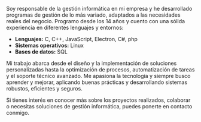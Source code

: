 Soy responsable de la gestión informática en mi empresa y he desarrollado programas de gestión de lo más variado, adaptados a las necesidades reales del negocio. Programo desde los 14 años y cuento con una sólida experiencia en diferentes lenguajes y entornos:

- **Lenguajes:** C, C++, JavaScript, Electron, C#, php
- **Sistemas operativos:** Linux
- **Bases de datos:** SQL

Mi trabajo abarca desde el diseño y la implementación de soluciones personalizadas hasta la optimización de procesos, automatización de tareas y el soporte técnico avanzado. Me apasiona la tecnología y siempre busco aprender y mejorar, aplicando buenas prácticas y desarrollando sistemas robustos, eficientes y seguros.

Si tienes interés en conocer más sobre los proyectos realizados, colaborar o necesitas soluciones de gestión informática, puedes ponerte en contacto conmigo.
